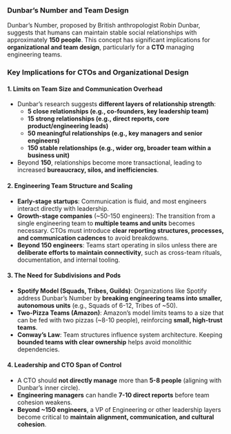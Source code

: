 ### **Dunbar’s Number and Team Design**

Dunbar’s Number, proposed by British anthropologist Robin Dunbar, suggests that humans can maintain stable social relationships with approximately **150 people**. This concept has significant implications for **organizational and team design**, particularly for a **CTO** managing engineering teams.

### **Key Implications for CTOs and Organizational Design**

#### **1. Limits on Team Size and Communication Overhead**

- Dunbar’s research suggests **different layers of relationship strength**:
  - **5 close relationships (e.g., co-founders, key leadership team)**
  - **15 strong relationships (e.g., direct reports, core product/engineering leads)**
  - **50 meaningful relationships (e.g., key managers and senior engineers)**
  - **150 stable relationships (e.g., wider org, broader team within a business unit)**
- Beyond **150**, relationships become more transactional, leading to increased **bureaucracy, silos, and inefficiencies**.

#### **2. Engineering Team Structure and Scaling**

- **Early-stage startups**: Communication is fluid, and most engineers interact directly with leadership.
- **Growth-stage companies** (~50-150 engineers): The transition from a single engineering team to **multiple teams and units** becomes necessary. CTOs must introduce **clear reporting structures, processes, and communication cadences** to avoid breakdowns.
- **Beyond 150 engineers**: Teams start operating in silos unless there are **deliberate efforts to maintain connectivity**, such as cross-team rituals, documentation, and internal tooling.

#### **3. The Need for Subdivisions and Pods**

- **Spotify Model (Squads, Tribes, Guilds)**: Organizations like Spotify address Dunbar’s Number by **breaking engineering teams into smaller, autonomous units** (e.g., Squads of 6-12, Tribes of ~50).
- **Two-Pizza Teams (Amazon)**: Amazon’s model limits teams to a size that can be fed with two pizzas (~8-10 people), reinforcing **small, high-trust teams**.
- **Conway’s Law**: Team structures influence system architecture. Keeping **bounded teams with clear ownership** helps avoid monolithic dependencies.

#### **4. Leadership and CTO Span of Control**

- A CTO should **not directly manage** more than **5-8 people** (aligning with Dunbar’s inner circle).
- **Engineering managers** can handle **7-10 direct reports** before team cohesion weakens.
- **Beyond ~150 engineers**, a VP of Engineering or other leadership layers become critical to **maintain alignment, communication, and cultural cohesion**.
